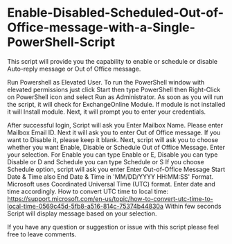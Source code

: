 # Enable-Disabled-Scheduled-Out-of-Office-message-with-a-Single-PowerShell-Script #

This script will provide you the capability to enable or schedule or disable Auto-reply message or Out of Office message.

Run Powershell as Elevated User.
To run the PowerShell window with elevated permissions just click Start then type PowerShell then Right-Click on PowerShell icon and select Run as Administrator.
As soon as you will run the script, it will check for ExchangeOnline Module. If module is not installed it will Install module.
Next, it will prompt you to enter your credentials.

After successful login, Script will ask you Enter Mailbox Name. Please enter Mailbox Email ID. 
Next it will ask you to enter Out of Office message. If you want to Disable it, please keep it blank.
Next, script will ask you to choose whether you want Enable, Disable or Schedule Out of Office Message.
Enter your selection. 
For Enable you can type Enable or E, Disable you can type Disable or D and Schedule you can type Schedule or S
If you choose Schedule option, script will ask you enter Enter Out-of-Office Message Start Date & Time also End Date & Time in 'MM/DD/YYYY HH:MM:SS' Format.
Microsoft uses Coordinated Universal Time (UTC) format. Enter date and time accordingly.
How to convert UTC time to local time: https://support.microsoft.com/en-us/topic/how-to-convert-utc-time-to-local-time-0569c45d-5fb8-a516-814c-75374b44830a
Within few seconds Script will display message based on your selection.

If you have any question or suggestion or issue with this script please feel free to leave comments.
